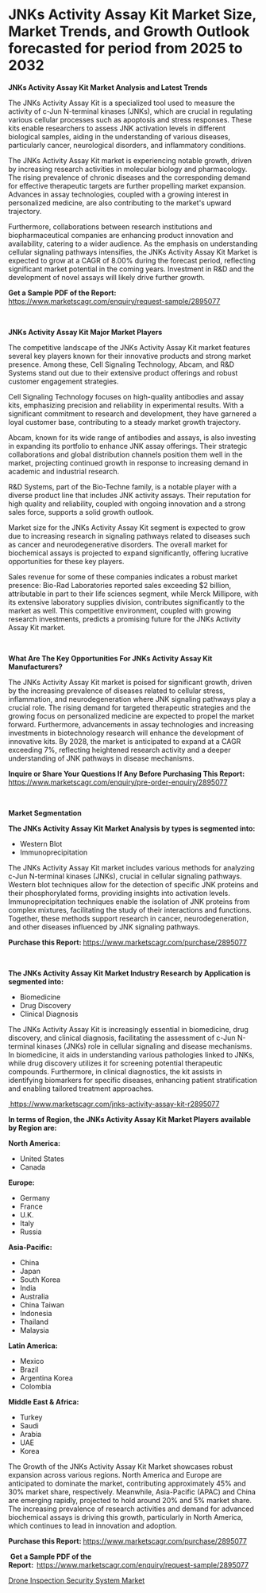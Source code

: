 <p><h1>JNKs Activity Assay Kit Market Size, Market Trends, and Growth Outlook forecasted for period from 2025 to 2032</h1></p><p><strong>JNKs Activity Assay Kit Market Analysis and Latest Trends</strong></p>
<p><p>The JNKs Activity Assay Kit is a specialized tool used to measure the activity of c-Jun N-terminal kinases (JNKs), which are crucial in regulating various cellular processes such as apoptosis and stress responses. These kits enable researchers to assess JNK activation levels in different biological samples, aiding in the understanding of various diseases, particularly cancer, neurological disorders, and inflammatory conditions.</p><p>The JNKs Activity Assay Kit market is experiencing notable growth, driven by increasing research activities in molecular biology and pharmacology. The rising prevalence of chronic diseases and the corresponding demand for effective therapeutic targets are further propelling market expansion. Advances in assay technologies, coupled with a growing interest in personalized medicine, are also contributing to the market's upward trajectory. </p><p>Furthermore, collaborations between research institutions and biopharmaceutical companies are enhancing product innovation and availability, catering to a wider audience. As the emphasis on understanding cellular signaling pathways intensifies, the JNKs Activity Assay Kit Market is expected to grow at a CAGR of 8.00% during the forecast period, reflecting significant market potential in the coming years. Investment in R&D and the development of novel assays will likely drive further growth.</p></p>
<p><strong>Get a Sample PDF of the Report:&nbsp;</strong> <a href="https://www.marketscagr.com/enquiry/request-sample/2895077?utm_campaign=2955&utm_medium=2&utm_source=Github&utm_content=ia&utm_term=15032025&utm_id=jnks-activity-assay-kit">https://www.marketscagr.com/enquiry/request-sample/2895077</a></p>
<p>&nbsp;</p>
<p><strong>JNKs Activity Assay Kit Major Market Players</strong></p>
<p><p>The competitive landscape of the JNKs Activity Assay Kit market features several key players known for their innovative products and strong market presence. Among these, Cell Signaling Technology, Abcam, and R&D Systems stand out due to their extensive product offerings and robust customer engagement strategies.</p><p>Cell Signaling Technology focuses on high-quality antibodies and assay kits, emphasizing precision and reliability in experimental results. With a significant commitment to research and development, they have garnered a loyal customer base, contributing to a steady market growth trajectory.</p><p>Abcam, known for its wide range of antibodies and assays, is also investing in expanding its portfolio to enhance JNK assay offerings. Their strategic collaborations and global distribution channels position them well in the market, projecting continued growth in response to increasing demand in academic and industrial research.</p><p>R&D Systems, part of the Bio-Techne family, is a notable player with a diverse product line that includes JNK activity assays. Their reputation for high quality and reliability, coupled with ongoing innovation and a strong sales force, supports a solid growth outlook.</p><p>Market size for the JNKs Activity Assay Kit segment is expected to grow due to increasing research in signaling pathways related to diseases such as cancer and neurodegenerative disorders. The overall market for biochemical assays is projected to expand significantly, offering lucrative opportunities for these key players.</p><p>Sales revenue for some of these companies indicates a robust market presence: Bio-Rad Laboratories reported sales exceeding $2 billion, attributable in part to their life sciences segment, while Merck Millipore, with its extensive laboratory supplies division, contributes significantly to the market as well. This competitive environment, coupled with growing research investments, predicts a promising future for the JNKs Activity Assay Kit market.</p></p>
<p>&nbsp;</p>
<p><strong>What Are The Key Opportunities For JNKs Activity Assay Kit Manufacturers?</strong></p>
<p><p>The JNKs Activity Assay Kit market is poised for significant growth, driven by the increasing prevalence of diseases related to cellular stress, inflammation, and neurodegeneration where JNK signaling pathways play a crucial role. The rising demand for targeted therapeutic strategies and the growing focus on personalized medicine are expected to propel the market forward. Furthermore, advancements in assay technologies and increasing investments in biotechnology research will enhance the development of innovative kits. By 2028, the market is anticipated to expand at a CAGR exceeding 7%, reflecting heightened research activity and a deeper understanding of JNK pathways in disease mechanisms.</p></p>
<p><strong>Inquire or Share Your Questions If Any Before Purchasing This Report:</strong> <a href="https://www.marketscagr.com/enquiry/pre-order-enquiry/2895077?utm_campaign=2955&utm_medium=2&utm_source=Github&utm_content=ia&utm_term=15032025&utm_id=jnks-activity-assay-kit">https://www.marketscagr.com/enquiry/pre-order-enquiry/2895077</a></p>
<p>&nbsp;</p>
<p><strong>Market Segmentation</strong></p>
<p><strong>The JNKs Activity Assay Kit Market Analysis by types is segmented into:</strong></p>
<p><ul><li>Western Blot</li><li>Immunoprecipitation</li></ul></p>
<p><p>The JNKs Activity Assay Kit market includes various methods for analyzing c-Jun N-terminal kinases (JNKs), crucial in cellular signaling pathways. Western blot techniques allow for the detection of specific JNK proteins and their phosphorylated forms, providing insights into activation levels. Immunoprecipitation techniques enable the isolation of JNK proteins from complex mixtures, facilitating the study of their interactions and functions. Together, these methods support research in cancer, neurodegeneration, and other diseases influenced by JNK signaling pathways.</p></p>
<p><strong>Purchase this Report:&nbsp;</strong><a href="https://www.marketscagr.com/purchase/2895077?utm_campaign=2955&utm_medium=2&utm_source=Github&utm_content=ia&utm_term=15032025&utm_id=jnks-activity-assay-kit">https://www.marketscagr.com/purchase/2895077</a></p>
<p>&nbsp;</p>
<p><strong>The JNKs Activity Assay Kit Market Industry Research by Application is segmented into:</strong></p>
<p><ul><li>Biomedicine</li><li>Drug Discovery</li><li>Clinical Diagnosis</li></ul></p>
<p><p>The JNKs Activity Assay Kit is increasingly essential in biomedicine, drug discovery, and clinical diagnosis, facilitating the assessment of c-Jun N-terminal kinases (JNKs) role in cellular signaling and disease mechanisms. In biomedicine, it aids in understanding various pathologies linked to JNKs, while drug discovery utilizes it for screening potential therapeutic compounds. Furthermore, in clinical diagnostics, the kit assists in identifying biomarkers for specific diseases, enhancing patient stratification and enabling tailored treatment approaches.</p></p>
<p><a href="https://www.marketscagr.com/jnks-activity-assay-kit-r2895077?utm_campaign=2955&utm_medium=2&utm_source=Github&utm_content=ia&utm_term=15032025&utm_id=jnks-activity-assay-kit">&nbsp;https://www.marketscagr.com/jnks-activity-assay-kit-r2895077</a></p>
<p><strong>In terms of Region, the JNKs Activity Assay Kit Market Players available by Region are:</strong></p>
<p>
    <p> <strong> North America: </strong>
        <ul>
            <li>United States</li>
            <li>Canada</li>
        </ul>
        </p> 
    <p> <strong> Europe: </strong>
        <ul>
            <li>Germany</li>
            <li>France</li>
            <li>U.K.</li>
            <li>Italy</li>
            <li>Russia</li>
        </ul>
        </p> 
    <p> <strong> Asia-Pacific: </strong>
        <ul>
            <li>China</li>
            <li>Japan</li>
            <li>South Korea</li>
            <li>India</li>
            <li>Australia</li>
            <li>China Taiwan</li>
            <li>Indonesia</li>
            <li>Thailand</li>
            <li>Malaysia</li>
        </ul>
        </p> 
    <p> <strong> Latin America: </strong>
        <ul>
            <li>Mexico</li>
            <li>Brazil</li>
            <li>Argentina Korea</li>
            <li>Colombia</li>
        </ul>
        </p> 
    <p> <strong> Middle East & Africa: </strong>
        <ul>
            <li>Turkey</li>
            <li>Saudi</li>
            <li>Arabia</li>
            <li>UAE</li>
            <li>Korea</li>
        </ul>
    </p>
    </p>
<p><p>The Growth of the JNKs Activity Assay Kit Market showcases robust expansion across various regions. North America and Europe are anticipated to dominate the market, contributing approximately 45% and 30% market share, respectively. Meanwhile, Asia-Pacific (APAC) and China are emerging rapidly, projected to hold around 20% and 5% market share. The increasing prevalence of research activities and demand for advanced biochemical assays is driving this growth, particularly in North America, which continues to lead in innovation and adoption.</p></p>
<p><strong>Purchase this Report: </strong><a href="https://www.marketscagr.com/purchase/2895077?utm_campaign=2955&utm_medium=2&utm_source=Github&utm_content=ia&utm_term=15032025&utm_id=jnks-activity-assay-kit">https://www.marketscagr.com/purchase/2895077</a></p>
<p>&nbsp;<strong>Get a Sample PDF of the Report:&nbsp;&nbsp;</strong><a href="https://www.marketscagr.com/enquiry/request-sample/2895077?utm_campaign=2955&utm_medium=2&utm_source=Github&utm_content=ia&utm_term=15032025&utm_id=jnks-activity-assay-kit">https://www.marketscagr.com/enquiry/request-sample/2895077</a></p>
<p><strong></strong></p>
<p><p><a href="https://github.com/amoakuolaopa/Market-Research-Report-List-1/blob/main/drone-inspection-security-system-market.md?utm_campaign=2955&utm_medium=2&utm_source=Github&utm_content=ia&utm_term=15032025&utm_id=jnks-activity-assay-kit">Drone Inspection Security System Market</a></p></p>